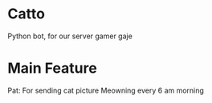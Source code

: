 # Catto
Python bot, for our server gamer gaje
# Main Feature
Pat: For sending cat picture
Meowning every 6 am morning
